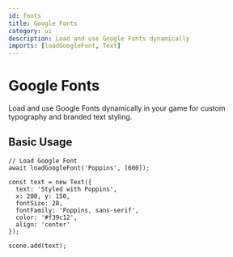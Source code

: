 ```yaml
---
id: fonts
title: Google Fonts
category: ui
description: Load and use Google Fonts dynamically
imports: [loadGoogleFont, Text]
---
```


# Google Fonts

Load and use Google Fonts dynamically in your game for custom typography and branded text styling.

## Basic Usage

```zap-demo
// Load Google Font
await loadGoogleFont('Poppins', [600]);

const text = new Text({
  text: 'Styled with Poppins',
  x: 200, y: 150,
  fontSize: 28,
  fontFamily: 'Poppins, sans-serif',
  color: '#f39c12',
  align: 'center'
});

scene.add(text);
```

